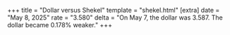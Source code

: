 +++
title = "Dollar versus Shekel"
template = "shekel.html"
[extra]
date = "May  8, 2025"
rate = "3.580"
delta = "On May  7, the dollar was 3.587. The dollar became 0.178% weaker."
+++
